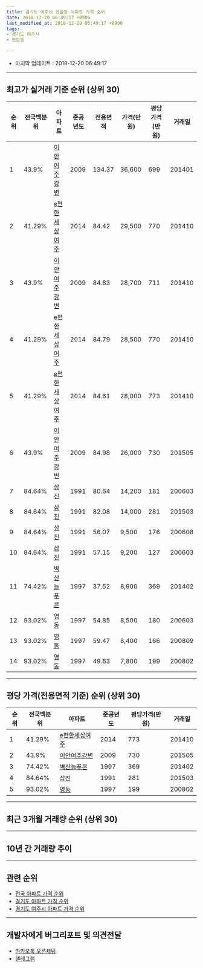 ```yaml
---
title: 경기도 여주시 현암동 아파트 가격 순위
date: 2018-12-20 06:49:17 +0900
last_modified_at: 2018-12-20 06:49:17 +0900
tags:
- 경기도 여주시
- 현암동

---
```


* 마지막 업데이트 : 2018-12-20 06:49:17

---

## 최고가 실거래 기준 순위 (상위 30)


|순위|전국백분위|아파트|준공년도|전용면적|가격(만원)|평당가격(만원)|거래일|
|---|---|---|---|---|---|---|---|
|1|43.9%|[이안여주강변](https://search.naver.com/search.naver?query=%EA%B2%BD%EA%B8%B0%EB%8F%84+%EC%97%AC%EC%A3%BC%EC%8B%9C+%ED%98%84%EC%95%94%EB%8F%99+%EC%9D%B4%EC%95%88%EC%97%AC%EC%A3%BC%EA%B0%95%EB%B3%80)|2009|134.37|36,600|699|201401|
|2|41.29%|[e편한세상여주](https://search.naver.com/search.naver?query=%EA%B2%BD%EA%B8%B0%EB%8F%84+%EC%97%AC%EC%A3%BC%EC%8B%9C+%ED%98%84%EC%95%94%EB%8F%99+e%ED%8E%B8%ED%95%9C%EC%84%B8%EC%83%81%EC%97%AC%EC%A3%BC)|2014|84.42|29,500|770|201410|
|3|43.9%|[이안여주강변](https://search.naver.com/search.naver?query=%EA%B2%BD%EA%B8%B0%EB%8F%84+%EC%97%AC%EC%A3%BC%EC%8B%9C+%ED%98%84%EC%95%94%EB%8F%99+%EC%9D%B4%EC%95%88%EC%97%AC%EC%A3%BC%EA%B0%95%EB%B3%80)|2009|84.83|28,700|711|201410|
|4|41.29%|[e편한세상여주](https://search.naver.com/search.naver?query=%EA%B2%BD%EA%B8%B0%EB%8F%84+%EC%97%AC%EC%A3%BC%EC%8B%9C+%ED%98%84%EC%95%94%EB%8F%99+e%ED%8E%B8%ED%95%9C%EC%84%B8%EC%83%81%EC%97%AC%EC%A3%BC)|2014|84.79|28,500|770|201410|
|5|41.29%|[e편한세상여주](https://search.naver.com/search.naver?query=%EA%B2%BD%EA%B8%B0%EB%8F%84+%EC%97%AC%EC%A3%BC%EC%8B%9C+%ED%98%84%EC%95%94%EB%8F%99+e%ED%8E%B8%ED%95%9C%EC%84%B8%EC%83%81%EC%97%AC%EC%A3%BC)|2014|84.61|28,000|773|201410|
|6|43.9%|[이안여주강변](https://search.naver.com/search.naver?query=%EA%B2%BD%EA%B8%B0%EB%8F%84+%EC%97%AC%EC%A3%BC%EC%8B%9C+%ED%98%84%EC%95%94%EB%8F%99+%EC%9D%B4%EC%95%88%EC%97%AC%EC%A3%BC%EA%B0%95%EB%B3%80)|2009|84.98|26,000|730|201505|
|7|84.64%|[삼진](https://search.naver.com/search.naver?query=%EA%B2%BD%EA%B8%B0%EB%8F%84+%EC%97%AC%EC%A3%BC%EC%8B%9C+%ED%98%84%EC%95%94%EB%8F%99+%EC%82%BC%EC%A7%84)|1991|80.64|14,200|181|200603|
|8|84.64%|[삼진](https://search.naver.com/search.naver?query=%EA%B2%BD%EA%B8%B0%EB%8F%84+%EC%97%AC%EC%A3%BC%EC%8B%9C+%ED%98%84%EC%95%94%EB%8F%99+%EC%82%BC%EC%A7%84)|1991|82.08|14,000|281|201503|
|9|84.64%|[삼진](https://search.naver.com/search.naver?query=%EA%B2%BD%EA%B8%B0%EB%8F%84+%EC%97%AC%EC%A3%BC%EC%8B%9C+%ED%98%84%EC%95%94%EB%8F%99+%EC%82%BC%EC%A7%84)|1991|56.07|9,500|176|200608|
|10|84.64%|[삼진](https://search.naver.com/search.naver?query=%EA%B2%BD%EA%B8%B0%EB%8F%84+%EC%97%AC%EC%A3%BC%EC%8B%9C+%ED%98%84%EC%95%94%EB%8F%99+%EC%82%BC%EC%A7%84)|1991|57.15|9,200|127|200603|
|11|74.42%|[벽산늘푸른](https://search.naver.com/search.naver?query=%EA%B2%BD%EA%B8%B0%EB%8F%84+%EC%97%AC%EC%A3%BC%EC%8B%9C+%ED%98%84%EC%95%94%EB%8F%99+%EB%B2%BD%EC%82%B0%EB%8A%98%ED%91%B8%EB%A5%B8)|1997|37.52|8,900|369|201402|
|12|93.02%|[영동](https://search.naver.com/search.naver?query=%EA%B2%BD%EA%B8%B0%EB%8F%84+%EC%97%AC%EC%A3%BC%EC%8B%9C+%ED%98%84%EC%95%94%EB%8F%99+%EC%98%81%EB%8F%99)|1997|54.85|8,500|180|200603|
|13|93.02%|[영동](https://search.naver.com/search.naver?query=%EA%B2%BD%EA%B8%B0%EB%8F%84+%EC%97%AC%EC%A3%BC%EC%8B%9C+%ED%98%84%EC%95%94%EB%8F%99+%EC%98%81%EB%8F%99)|1997|59.47|8,400|166|200809|
|14|93.02%|[영동](https://search.naver.com/search.naver?query=%EA%B2%BD%EA%B8%B0%EB%8F%84+%EC%97%AC%EC%A3%BC%EC%8B%9C+%ED%98%84%EC%95%94%EB%8F%99+%EC%98%81%EB%8F%99)|1997|49.63|7,800|199|200802|


---

## 평당 가격(전용면적 기준) 순위 (상위 30)


|순위|전국백분위|아파트|준공년도|평당가격(만원)|거래일|
|---|---|---|---|---|---|
|1|41.29%|[e편한세상여주](https://search.naver.com/search.naver?query=%EA%B2%BD%EA%B8%B0%EB%8F%84+%EC%97%AC%EC%A3%BC%EC%8B%9C+%ED%98%84%EC%95%94%EB%8F%99+e%ED%8E%B8%ED%95%9C%EC%84%B8%EC%83%81%EC%97%AC%EC%A3%BC)|2014|773|201410|
|2|43.9%|[이안여주강변](https://search.naver.com/search.naver?query=%EA%B2%BD%EA%B8%B0%EB%8F%84+%EC%97%AC%EC%A3%BC%EC%8B%9C+%ED%98%84%EC%95%94%EB%8F%99+%EC%9D%B4%EC%95%88%EC%97%AC%EC%A3%BC%EA%B0%95%EB%B3%80)|2009|730|201505|
|3|74.42%|[벽산늘푸른](https://search.naver.com/search.naver?query=%EA%B2%BD%EA%B8%B0%EB%8F%84+%EC%97%AC%EC%A3%BC%EC%8B%9C+%ED%98%84%EC%95%94%EB%8F%99+%EB%B2%BD%EC%82%B0%EB%8A%98%ED%91%B8%EB%A5%B8)|1997|369|201402|
|4|84.64%|[삼진](https://search.naver.com/search.naver?query=%EA%B2%BD%EA%B8%B0%EB%8F%84+%EC%97%AC%EC%A3%BC%EC%8B%9C+%ED%98%84%EC%95%94%EB%8F%99+%EC%82%BC%EC%A7%84)|1991|281|201503|
|5|93.02%|[영동](https://search.naver.com/search.naver?query=%EA%B2%BD%EA%B8%B0%EB%8F%84+%EC%97%AC%EC%A3%BC%EC%8B%9C+%ED%98%84%EC%95%94%EB%8F%99+%EC%98%81%EB%8F%99)|1997|199|200802|


---

## 최근 3개월 거래량 순위 (상위 30)


<div style="width:100%;">
    <canvas id="deal_count_ranking" height="250"></canvas>
</div>


<script>
new Chart(document.getElementById("deal_count_ranking"), {
    type: 'horizontalBar',
    data: {
        labels: ['벽산늘푸른'],
        datasets: [{
            label: '실거래 수',
            data: [8],
            borderColor: "rgba(255, 0, 128, 1)",
            backgroundColor: "rgba(255, 0, 128, 0.5)",
            fill: false,
        }]
    },
    options: {
        responsive: true,
        title: {
            display: true,
            text: '최근 3개월 거래량 순위'
        },
        tooltips: {
            mode: 'index',
            intersect: false,
            callbacks: {
                title: function(tooltipItems, data) {
                    return "실거래 수:";
                },
                label: function(tooltipItem, data) {
                    return data.labels[tooltipItem.index] + ": " + tooltipItem.xLabel;
                }
            }
        },
        hover: {
            mode: 'nearest',
            intersect: true
        },
        scales: {
            xAxes: [{
                display: true,
                scaleLabel: {
                    display: true,
                    labelString: '실거래 수'
                },
                ticks: {
                    suggestedMin: 0,
                }
            }],
            yAxes: [{
                display: true,
                ticks: {
                    autoSkip: false,
                    callback: function(value, index, values) {
                        if (value.length > 15)
                            return value.substr(0, 13) + "...";
                        else
                            return value;
                    }
                },
                scaleLabel: {
                    display: false,
                }
            }]
        }
    }
});

</script>


---

## 10년 간 거래량 추이


<div style="width:100%;">
    <canvas id="deal_progress" height="250"></canvas>
</div>

<script>
new Chart(document.getElementById("deal_progress"), {
    type: 'line',
    data: {
        labels: ['200812','200901','200902','200903','200904','200905','200906','200907','200908','200909','200910','200911','200912','201001','201002','201003','201004','201005','201006','201007','201008','201009','201010','201011','201012','201101','201102','201103','201104','201105','201106','201107','201108','201109','201110','201111','201112','201201','201202','201203','201204','201205','201206','201207','201208','201209','201210','201211','201212','201301','201302','201303','201304','201305','201306','201307','201308','201309','201310','201311','201312','201401','201402','201403','201404','201405','201406','201407','201408','201409','201410','201411','201412','201501','201502','201503','201504','201505','201506','201507','201508','201509','201510','201511','201512','201601','201602','201603','201604','201605','201606','201607','201608','201609','201610','201611','201612','201701','201702','201703','201704','201705','201706','201707','201708','201709','201710','201711','201712','201801','201802','201803','201804','201805','201806','201807','201808','201809','201810','201811','201812'],
        datasets: [{
            label: '실거래 수',
            pointRadius: 1,
            data: [0, 0, 1, 0, 3, 2, 2, 2, 1, 6, 1, 0, 3, 4, 2, 3, 5, 1, 1, 0, 1, 3, 3, 3, 6, 5, 3, 4, 4, 5, 6, 4, 7, 5, 8, 2, 5, 2, 11, 35, 20, 13, 4, 25, 5, 9, 15, 8, 10, 8, 8, 6, 8, 12, 12, 6, 5, 12, 12, 14, 12, 11, 15, 12, 10, 17, 9, 14, 11, 15, 23, 15, 8, 14, 24, 44, 24, 22, 25, 34, 29, 27, 22, 15, 14, 13, 14, 34, 24, 19, 22, 14, 22, 17, 16, 20, 7, 7, 10, 6, 11, 12, 8, 11, 15, 9, 15, 11, 7, 10, 7, 13, 7, 8, 9, 7, 11, 9, 5, 1, 2],
            borderColor: "rgba(255, 201, 14, 1)",
            backgroundColor: "rgba(255, 201, 14, 0.5)",
            fill: true,
        }]
    },
    options: {
        responsive: true,
        title: {
            display: true,
            text: '10년간 거래량 추이'
        },
        tooltips: {
            mode: 'index',
            intersect: false,
        },
        hover: {
            mode: 'nearest',
            intersect: true
        },
        scales: {
            xAxes: [{
                display: true,
                scaleLabel: {
                    display: true,
                    labelString: '년/월'
                }
            }],
            yAxes: [{
                display: true,
                ticks: {
                    suggestedMin: 0,
                },
                scaleLabel: {
                    display: true,
                    labelString: '실거래 수'
                }
            }]
        }
    }
});

</script>


---

## 관련 순위

- [전국 아파트 가격 순위](https://inasie.github.io/apt-ranking/전국)
- [경기도 아파트 가격 순위](https://inasie.github.io/apt-ranking/경기도)
- [경기도 여주시 아파트 가격 순위](https://inasie.github.io/apt-ranking/경기도-여주시)


---

## 개발자에게 버그리포트 및 의견전달

- [카카오톡 오픈채팅](https://open.kakao.com/o/gLJUAP4)
- [텔레그램](https://t.me/inasie)

